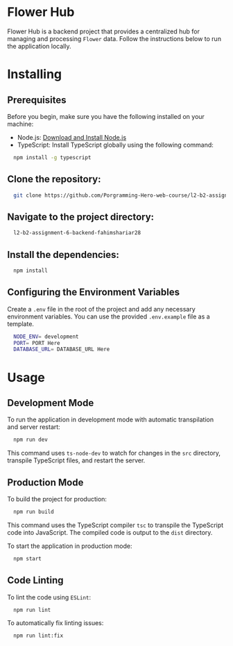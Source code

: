 # Flower Hub

Flower Hub is a backend project that provides a centralized hub for managing and processing `Flower` data. Follow the instructions below to run the application locally.

# Installing

## Prerequisites

Before you begin, make sure you have the following installed on your machine:

- Node.js: [Download and Install Node.js](https://nodejs.org/)
- TypeScript: Install TypeScript globally using the following command:

```bash
  npm install -g typescript
```

## Clone the repository:

```bash
  git clone https://github.com/Porgramming-Hero-web-course/l2-b2-assignment-6-backend-fahimshariar28
```

## Navigate to the project directory:

```bash
  l2-b2-assignment-6-backend-fahimshariar28
```

## Install the dependencies:

```bash
  npm install
```

## Configuring the Environment Variables

Create a `.env` file in the root of the project and add any necessary environment variables. You can use the provided `.env.example` file as a template.

```bash
  NODE_ENV= development
  PORT= PORT Here
  DATABASE_URL= DATABASE_URL Here
```

# Usage

## Development Mode

To run the application in development mode with automatic transpilation and server restart:

```bash
  npm run dev
```

This command uses `ts-node-dev` to watch for changes in the `src` directory, transpile TypeScript files, and restart the server.

## Production Mode

To build the project for production:

```bash
  npm run build
```

This command uses the TypeScript compiler `tsc` to transpile the TypeScript code into JavaScript. The compiled code is output to the `dist` directory.

To start the application in production mode:

```bash
  npm start
```

## Code Linting

To lint the code using `ESLint`:

```bash
  npm run lint
```

To automatically fix linting issues:

```bash
  npm run lint:fix
```
